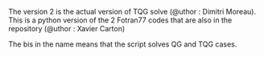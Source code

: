 The version 2 is the actual version of TQG solve (@uthor : Dimitri Moreau). This is a python version
of the 2 Fotran77 codes that are also in the repository (@uthor : Xavier Carton)

The bis in the name means that the script solves QG and TQG cases.
